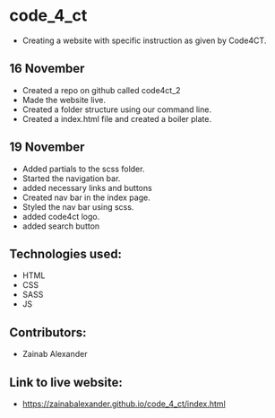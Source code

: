 # code_4_ct
- Creating a website with specific  instruction as given by Code4CT.

## 16 November
- Created a repo on github called code4ct_2
- Made the website live.
- Created a folder structure using our command
  line.
- Created a index.html file and created a boiler plate.

## 19 November
- Added partials to the scss folder.
- Started the navigation bar.
- added necessary links and buttons
- Created nav bar in the index page.
- Styled the nav bar using  scss.
- added code4ct logo.
- added search button
## Technologies used:
- HTML
- CSS 
- SASS
- JS

## Contributors:
- Zainab Alexander

## Link to live website:
- https://zainabalexander.github.io/code_4_ct/index.html